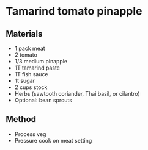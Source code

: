 # Tamarind tomato pinapple
## Materials
* 1 pack meat
* 2 tomato
* 1/3 medium pinapple
* 1T tamarind paste
* 1T fish sauce
* 1t sugar
* 2 cups stock
* Herbs (sawtooth coriander, Thai basil, or cilantro)
* Optional: bean sprouts

## Method
* Process veg
* Pressure cook on meat setting
